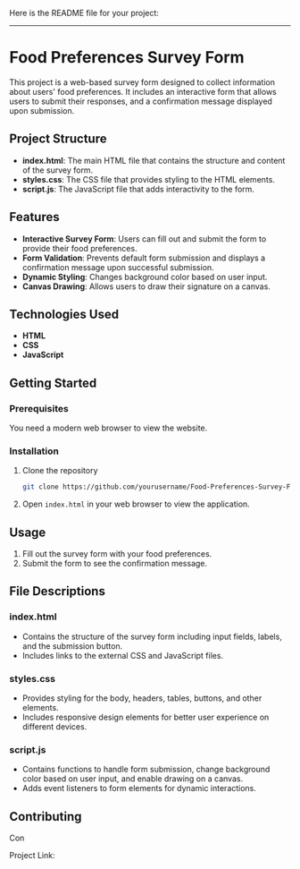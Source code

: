 Here is the README file for your project:

---

# Food Preferences Survey Form

This project is a web-based survey form designed to collect information about users' food preferences. It includes an interactive form that allows users to submit their responses, and a confirmation message displayed upon submission.

## Project Structure

- **index.html**: The main HTML file that contains the structure and content of the survey form.
- **styles.css**: The CSS file that provides styling to the HTML elements.
- **script.js**: The JavaScript file that adds interactivity to the form.

## Features

- **Interactive Survey Form**: Users can fill out and submit the form to provide their food preferences.
- **Form Validation**: Prevents default form submission and displays a confirmation message upon successful submission.
- **Dynamic Styling**: Changes background color based on user input.
- **Canvas Drawing**: Allows users to draw their signature on a canvas.

## Technologies Used

- **HTML**
- **CSS**
- **JavaScript**

## Getting Started

### Prerequisites

You need a modern web browser to view the website.

### Installation

1. Clone the repository
   ```sh
   git clone https://github.com/yourusername/Food-Preferences-Survey-Form.git
   ```
2. Open `index.html` in your web browser to view the application.

## Usage

1. Fill out the survey form with your food preferences.
2. Submit the form to see the confirmation message.

## File Descriptions

### index.html
- Contains the structure of the survey form including input fields, labels, and the submission button.
- Includes links to the external CSS and JavaScript files.

### styles.css
- Provides styling for the body, headers, tables, buttons, and other elements.
- Includes responsive design elements for better user experience on different devices.

### script.js
- Contains functions to handle form submission, change background color based on user input, and enable drawing on a canvas.
- Adds event listeners to form elements for dynamic interactions.

## Contributing

Con

Project Link: 
